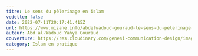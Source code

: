 ```yaml
---
titre: Le sens du pèlerinage en islam
vedette: false
date: 2022-07-11T20:17:41.415Z
url: https://www.mizane.info/abdelwadoud-gouraud-le-sens-du-pelerinage-en-islam-1/
auteur: Abd al-Wadoud Yahya Gouraud
couverture: https://res.cloudinary.com/genesi-communication-design/image/upload/v1657571058/1181912-la-kaaba-a-la-mecque-le-3-avril-2020_n53kzb.jpg
category: Islam en pratique
---
```

